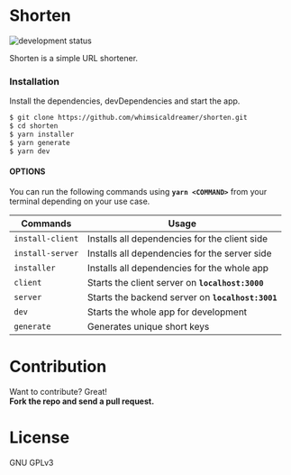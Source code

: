 # Shorten  
![development status](https://img.shields.io/badge/status-Work%20In%20Progress-yellow.svg?style=flat-square)

Shorten is a simple URL shortener.

### Installation  

Install the dependencies, devDependencies and start the app.

```sh
$ git clone https://github.com/whimsicaldreamer/shorten.git
$ cd shorten
$ yarn installer
$ yarn generate
$ yarn dev
```

#### OPTIONS  
You can run the following commands using **`yarn <COMMAND>`** from your terminal depending on your use case.

| Commands | Usage |
| ------ | ------ |
| `install-client` | Installs all dependencies for the client side |
| `install-server` | Installs all dependencies for the server side |
| `installer`      | Installs all dependencies for the whole app |
| `client`         | Starts the client server on **`localhost:3000`** |
| `server`         | Starts the backend server on **`localhost:3001`** |
| `dev`            | Starts the whole app for development |
| `generate`       | Generates unique short keys |


# Contribution

Want to contribute? Great!  
**Fork the repo and send a pull request.**


# License

GNU GPLv3
